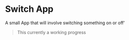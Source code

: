 # Switch App #

A small App that will involve switching something on or off'

> This currently a working progress
